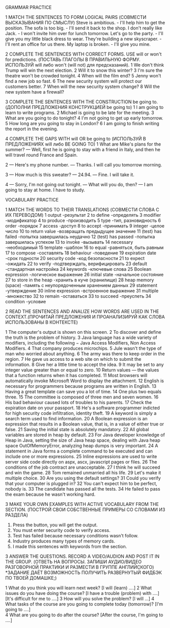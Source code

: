 GRAMMAR PRACTICE

1 MATCH THE SENTENCES TO FORM LOGICAL PAIRS (СОВМЕСТИ ВЫСКАЗЫВАНИЯ ПО СМЫСЛУ)
Steve is ambitious. -  I'll help him to get the position.
The sofa is too big. - I'll send it back to the shop.
I don't really like Jack. -  I won't invite him over for lunch tomorrow.
Let's go to the party. -  I'll give you my little black dress to wear.
They're building a new skyscraper. -  I'll rent an office for us there.
My laptop is broken. -  I'll give you mine.

2 COMPLETE THE SENTENCES WITH CORRECT FORMS. USE will or won't for predictions. (ПОСТАВЬ ГЛАГОЛЫ В ПРАВИЛЬНУЮ ФОРМУ. ИСПОЛЬЗУЙ will либо won't (will not) для предсказаний). 
1 We don't think Trump will win the next election.
2 Will it to snow this winter?
3 I'm sure the theatre won't be crowded tonight.
4 When will the film end?
5 Jenny won't find a new job so fast.
6 The new security system will protect our customers better.
7 When will the new security system change?
8 Will the new system have a firewall?


3 COMPLETE THE SENTENCES WITH THE CONSTRUCTION be going to. (ДОПОЛНИ ПРЕДЛОЖЕНИЯ КОНСТРУКЦИЕЙ be going to)
1 I am going to learn to write programs.
2 Michael is going to be late for the meeting.
3 What are you going to do tonight?
4 I'm not going to get up early tomorrow.
5 How long are you going to stay in London?
6 I am going to finish writing the report in the evening.


4 COMPLETE THE GAPS WITH will OR be going to (ИСПОЛЬЗУЙ В ПРЕДЛОЖЕНИЯХ will либо BE GOING TO)
1 What are Mike's plans for the summer?
— Well, first he is going to stay with a friend in Italy, and then he will travel round France and Spain.

2 — Here's my phone number.
— Thanks. I will call you tomorrow morning.

3 — How much is this sweater?
— 24.94.
— Fine. I will take it.

4 — Sorry, I'm not going out tonight.
— What will you do, then?
— I am going to stay at home. I have to study.

VOCABULARY PRACTICE 

1 MATCH THE WORDS TO THEIR TRANSLATIONS (СОВМЕСТИ СЛОВА С ИХ ПЕРЕВОДОМ)
1 output   -результат
2 to define   -определять
3 modifier   -модификатор
4 to produce   -производить
5 type   -тип, разновидность 
6 order   -порядок
7 access   -доступ
8 to accept   -принимать
9 integer   -целое число
10 to return value   -возвращать предыдущее значение
11 (test) has failed   -попытка завершилась неудачно
12 (test) has passed   -попытка завершилась успехом
13 to invoke   -вызывать
14 necessary   -необходимый
15 template   -шаблон
16 to equal   -равняться, быть равным
17 to compose   -составлять
18 behaviour   -поведение
19 expiration date   -срок годности
20 security code   -код безопасности
21 to expect   -ожидать
22 to verify   -подтверждать, верифицировать
23 default   -стандартная настройка
24 keywords   -ключевые слова
25 Boolean expression   -логическое выражение
26 initial state   -начальное состояние
27 to store in the heap   -хранить в куче (хранилище)
28 heap memory (space)   -память с неупорядоченным хранением данных
29 statement   -утверждение
30 inline expression   -встроенное выражение
31 multiple   -множество
32 to remain   -оставаться
33 to succeed   -преуспеть
34 condition   -условие


2 READ THE SENTENCES AND ANALIZE HOW WORDS ARE USED IN THE CONTEXT.(ПРОЧИТАЙ ПРЕДЛОЖЕНИЯ И ПРОАНАЛИЗИРУЙ КАК СЛОВА ИСПОЛЬЗОВАНЫ В КОНТЕКСТЕ)

1 The computer's output is shown on this screen. 
2 To discover and define the truth is the problem of history.
3 Java language has a wide variety of modifiers, including the following − Java Access Modifiers, Non Access Modifiers.
4 That company produces microchips.
5 Jule wasn't the type of man who worried about anything.
6 The army was there to keep order in the region.
7 He gave us access to a web site on which to submit the information.
8 Give her a little time to accept the idea.
9 It may be set to any integer value greater than or equal to zero.
10 Return values —  the values that a function returns when it has completed. 
11 Most browsers will automatically invoke Microsoft Word to display the attachment. 
12 English is necessary for programmers because programs are written in English. 
13 Having a great template can save you a lot of time.
14 One plus two equals three. 
15 The committee is composed of three men and seven women.
16 His bad behaviour caused lots of troubles to his parents.
17 Check the expiration date on your passport.
18 He's a software programmer indicted for high security code infiltration, identity theft.
19 A keyword is simply a search term used to find information.
20 A Boolean expression is an expression that results in a Boolean value, that is, in a value of either true or false.
21 Saving the initial state is absolutely mandatory.
22 All global variables are stored in heap by default. 
23 For Java developer knowledge of Heap in Java, setting the size of Java heap space, dealing with Java heap space OutOfMemoryError, analyzing heap dumps is very important.
24 A statement in Java forms a complete command to be executed and can include one or more expressions.
25 Inline expressions are used to write server side code directly on aspx, ascx, javascript pages or files.
26 The conditions of the job contract are unacceptable. 
27 I think he will succeed and win the game. 
28 Tom remained unmarried all his life.
29 Let's make it multiple choice.
30 Are you using the default settings?
31 Could you verify that your computer is plugged in?
32 You can't expect him to be perfect, nobody is.
33 The candidate has passed all the tests.
34 He failed to pass the exam because he wasn't working hard. 

3 MAKE YOUR OWN EXAMPLES WITH ACTIVE VOCABULARY FROM THE SECTION. (ПОСТРОЙ СВОИ СОБСТВЕННЫЕ ПРИМЕРЫ СО СЛОВАМИ ИЗ РАЗДЕЛА)

1. Press the button, you will get the output.
2. You must enter security code to verify access.
3. Test has failed because necessary conditions wasn't follow.
4. Industry produces many types of memory cards.
5. I made this sentences with keywords from the section.


3 ANSWER THE QUESTIONS. RECORD A VIDEO/AUDION AND POST IT IN THE GROUP. (ОТВЕТЬ НА ВОПРОСЫ. ЗАПИШИ АУДИО/ВИДЕО РАЗГОВОРНОЙ ПРАКТИКИ И РАЗМЕСТИ В ГРУППЕ АНГЛИЙСКОГО)
*ЗАДАНИЕ ДАЁТ ВОЗМОЖНОСТЬ ПОЛУЧИТЬ РАЗВЕРНУТЫЙ ФИДБЭК ПО ТВОЕЙ ДОМАШКЕ;)

1 What do you think you will learn next week?
[I will (learn) ....]
2 What issues do you have doing the course? 
[I have a trouble (problem) with ....]
[It's difficult for me to ....]
3 How will you solve the problem?
[I will …]
4 What tasks of the course are you going to complete today (tomorrow)?
[I'm going to ....]  
4 What are you going to do after the course?
[After the course, I'm going to ....]
